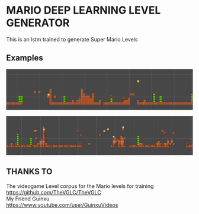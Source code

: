 # MARIO DEEP LEARNING LEVEL GENERATOR
This is an lstm trained to generate Super Mario Levels

## Examples
![level 1](img/img_1.png)</br>

![level 2](img/img_2.PNG)</br>

## THANKS TO
The videogame Level corpus for the Mario levels for training</br>
https://github.com/TheVGLC/TheVGLC</br>
My Friend Guinxu </br>
https://www.youtube.com/user/GuinxuVideos
